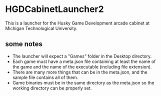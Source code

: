 # HGDCabinetLauncher2

This is a launcher for the Husky Game Development arcade cabinet at Michigan Technological University.

## some notes

- The launcher will expect a "Games" folder in the Desktop directory.
- Each game must have a meta.json file containing at least the name of the game and the name of the executable (including file extension).
- There are many more things that can be in the meta.json, and the sample file contains all of them.
- Game binaries must be in the same directory as the meta.json so the working directory can be properly set.
